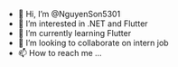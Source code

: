- 👋 Hi, I’m @NguyenSon5301
- 👀 I’m interested in .NET and Flutter
- 🌱 I’m currently learning Flutter
- 💞️ I’m looking to collaborate on intern job
- 📫 How to reach me ...

<!---
NguyenSon5301/NguyenSon5301 is a ✨ special ✨ repository because its `README.md` (this file) appears on your GitHub profile.
You can click the Preview link to take a look at your changes.
--->
